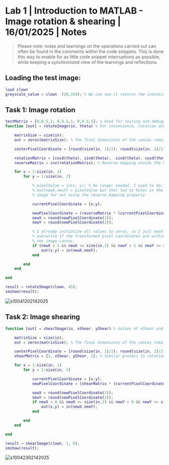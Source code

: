 # Lab 1 | Introduction to MATLAB - Image rotation & shearing | 16/01/2025 | Notes

> Please note: notes and learnings on the operations carried out can often be found in the comments within the code snippets. This is done this way to enable for as little code snippet interruptions as possible, while keeping a synchronized view of the learnings and reflections. 

## Loading the test image:

```matlab
load clown
greyscale_value = clown  (20,319); % We can see it returns the intensity value (greyscale) for the pixel in (20,319)
```

## Task 1: Image rotation

```matlab
testMatrix = [0,0.5,1; 0,0.5,1; 0,0.5,1]; % Used for testing and debugging
function [out] = rotateImage(in, theta) % For convenience, rotation angle "theta" is in degrees

    matrixSize = size(in);
    out = zeros(matrixSize); % The final dimensions of the canvas remain the same. We will simply crop out the corners of the image that are out of the original bounds when rotated.

    centerPixelCoordinate = [round(size(in, 1)/2); round(size(in, 2)/2)];

    rotationMatrix = [cosd(theta), sind(theta); -sind(theta), cosd(theta)]; % "theta" in degrees
    reverseMatrix = inv(rotationMatrix); % Reverse mapping avoids the holes in the transformed image

    for x = 1:size(in, 1)
        for y = 1:size(in, 2)

            % pixelValue = in(x, y); % No longer needed. I used to do:
            % out(newX,newY) = pixelValue but that led to holes in the
            % image for not using the reverse mapping properly.

            currentPixelCoordinate = [x;y];

            newPixelCoordinate = (reverseMatrix * (currentPixelCoordinate - centerPixelCoordinate)) + centerPixelCoordinate;
            newX = round(newPixelCoordinate(1));
            newY = round(newPixelCoordinate(2));

            % I already initialize all values to zeros, so I just need to
            % overwrite if the transformed pixel coordinates are within the
            % new image canvas.
            if (newX > 1 && newX <= size(in,1) && newY > 1 && newY <= size(in,2))
                out(x,y) = in(newX,newY);
            end

        end
    end

end

result = rotateImage(clown, 45);
imshow(result);
```

![s10041202142025](https://a.okmd.dev/md/67af151e48e1e.png)


## Task 2: Image shearing

```matlab
function [out] = shearImage(in, xShear, yShear) % Values of xShear and yShear from 0 to 1, relative to the fraction of width and height of the canvas.

    matrixSize = size(in);
    out = zeros(matrixSize); % The final dimensions of the canvas remain the same. We will simply crop out the corners of the image that are out of the original bounds when sheared.

    centerPixelCoordinate = [round(size(in, 1)/2); round(size(in, 2)/2)];
    shearMatrix = [1, xShear; yShear, 1]; % Similar process to rotation, only now the transform matrix is a simple shear matrix.

    for x = 1:size(in, 1)
        for y = 1:size(in, 2)

            currentPixelCoordinate = [x;y];
            newPixelCoordinate = (shearMatrix * (currentPixelCoordinate - centerPixelCoordinate)) + centerPixelCoordinate;

            newX = round(newPixelCoordinate(1));
            newY = round(newPixelCoordinate(2));
            if newX > 0 && newX <= size(in,1) && newY > 0 && newY <= size(in,2)
                out(x,y) = in(newX,newY);
            end

        end
    end

end

result = shearImage(clown, 1, 0);
imshow(result);
```

![s10042302142025](https://a.okmd.dev/md/67af15290ffcc.png)